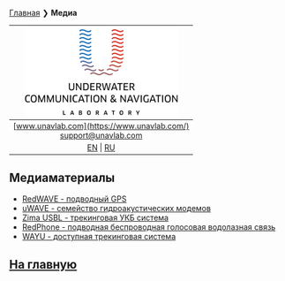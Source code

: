 [Главная](/README_RU) ❯ **Медиа**

| ![logo](/documentation/sm_logo.png) |
| :---: |
| [www.unavlab.com](https://www.unavlab.com/) <br/> [support@unavlab.com](mailto:support@unavlab.com) |
| [EN](media_videos_en.md) \| [RU](media_videos_ru.md) |

## Медиаматериалы

* [RedWAVE - подводный GPS](/documentation/RU/RedWAVE/media.md)
* [uWAVE - cемейство гидроакустических модемов](/documentation/RU/uWAVE/media.md)
* [Zima USBL - трекинговая УКБ система](/documentation/RU/Zima/media.md)
* [RedPhone - подводная беспроводная голосовая водолазная связь](/documentation/RU/RedPhone/media.md)
* [WAYU - доступная трекинговая система](/documentation/RU/WAYU/media.md)

## [На главную](README_RU.md)
